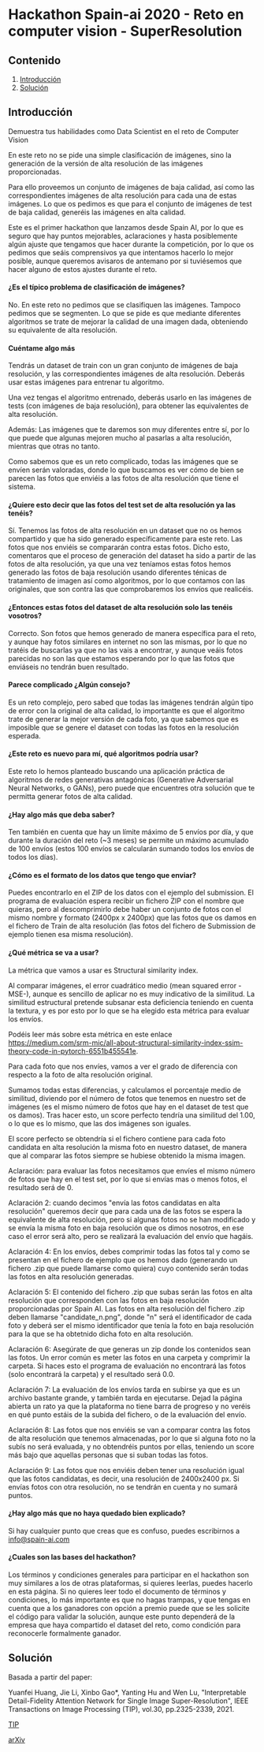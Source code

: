 ﻿# Hackathon Spain-ai 2020  - Reto en computer vision - SuperResolution



## Contenido
1. [Introducción](#introducción)
2. [Solución](#solución)

## Introducción
Demuestra tus habilidades como Data Scientist en el reto de Computer Vision


En este reto no se pide una simple clasificación de imágenes, sino la generación de la versión de alta resolución de las imágenes proporcionadas.

Para ello proveemos un conjunto de imágenes de baja calidad, así como las correspondientes imágenes de alta resolución para cada una de estas imágenes. Lo que os pedimos es que para el conjunto de imágenes de test de baja calidad, generéis las imágenes en alta calidad.

Este es el primer hackathon que lanzamos desde Spain AI, por lo que es seguro que hay puntos mejorables, aclaraciones y hasta posiblemente algún ajuste que tengamos que hacer durante la competición, por lo que os pedimos que seáis comprensivos ya que intentamos hacerlo lo mejor posible, aunque queremos avisaros de antemano por si tuviésemos que hacer alguno de estos ajustes durante el reto.

#### ¿Es el típico problema de clasificación de imágenes?

No. En este reto no pedimos que se clasifiquen las imágenes. Tampoco pedimos que se segmenten. Lo que se pide es que mediante diferentes algoritmos se trate de mejorar la calidad de una imagen dada, obteniendo su equivalente de alta resolución.

#### Cuéntame algo más

Tendrás un dataset de train con un gran conjunto de imágenes de baja resolución, y las correspondientes imágenes de alta resolución. Deberás usar estas imágenes para entrenar tu algoritmo.

Una vez tengas el algoritmo entrenado, deberás usarlo en las imágenes de tests (con imágenes de baja resolución), para obtener las equivalentes de alta resolución.

Además: Las imágenes que te daremos son muy diferentes entre sí, por lo que puede que algunas mejoren mucho al pasarlas a alta resolución, mientras que otras no tanto.

Como sabemos que es un reto complicado, todas las imágenes que se envíen serán valoradas, donde lo que buscamos es ver cómo de bien se parecen las fotos que enviéis a las fotos de alta resolución que tiene el sistema.

#### ¿Quiere esto decir que las fotos del test set de alta resolución ya las tenéis?

Sí. Tenemos las fotos de alta resolución en un dataset que no os hemos compartido y que ha sido generado específicamente para este reto. Las fotos que nos enviéis se compararán contra estas fotos.
Dicho esto, comentaros que el proceso de generación del dataset ha sido a partir de las fotos de alta resolución, ya que una vez teníamos estas fotos hemos generado las fotos de baja resolución usando diferentes ténicas de tratamiento de imagen así como algoritmos, por lo que contamos con las originales, que son contra las que comprobaremos los envíos que realicéis.

#### ¿Entonces estas fotos del dataset de alta resolución solo las tenéis vosotros?

Correcto. Son fotos que hemos generado de manera específica para el reto, y aunque hay fotos similares en internet no son las mismas, por lo que no tratéis de buscarlas ya que no las vais a encontrar, y aunque veáis fotos parecidas no son las que estamos esperando por lo que las fotos que enviáseis no tendrán buen resultado.

#### Parece complicado ¿Algún consejo?
Es un reto complejo, pero sabed que todas las imágenes tendrán algún tipo de error con la original de alta calidad, lo importantte es que el algoritmo trate de generar la mejor versión de cada foto, ya que sabemos que es imposible que se genere el dataset con todas las fotos en la resolución esperada.

#### ¿Este reto es nuevo para mí, qué algoritmos podría usar?
Este reto lo hemos planteado buscando una aplicación práctica de algoritmos de redes generativas antagónicas (Generative Adversarial Neural Networks, o GANs), pero puede que encuentres otra solución que te permitta generar fotos de alta calidad.

#### ¿Hay algo más que deba saber?
Ten también en cuenta que hay un límite máximo de 5 envíos por día, y que durante la duración del reto (~3 meses) se permite un máximo acumulado de 100 envíos (estos 100 envíos se calcularán sumando todos los envíos de todos los días).

#### ¿Cómo es el formato de los datos que tengo que enviar?
Puedes encontrarlo en el ZIP de los datos con el ejemplo del submission. El programa de evaluación espera recibir un fichero ZIP con el nombre que quieras, pero al descomprimirlo debe haber un conjunto de fotos con el mismo nombre y formato (2400px x 2400px) que las fotos que os damos en el fichero de Train de alta resolución (las fotos del fichero de Submission de ejemplo tienen esa misma resolución).

#### ¿Qué métrica se va a usar?
La métrica que vamos a usar es Structural similarity index.

Al comparar imágenes, el error cuadrático medio (mean squared error -MSE-), aunque es sencillo de aplicar no es muy indicativo de la similitud. La similitud estructural pretende subsanar esta deficiencia teniendo en cuenta la textura, y es por esto por lo que se ha elegido esta métrica para evaluar los envíos.

Podéis leer más sobre esta métrica en este enlace https://medium.com/srm-mic/all-about-structural-similarity-index-ssim-theory-code-in-pytorch-6551b455541e.

Para cada foto que nos envíes, vamos a ver el grado de diferencia con respecto a la foto de alta resolución original.

Sumamos todas estas diferencias, y calculamos el porcentaje medio de similitud, diviendo por el número de fotos que tenemos en nuestro set de imágenes (es el mismo número de fotos que hay en el dataset de test que os damos). Tras hacer esto, un score perfecto tendría una similitud del 1.00, o lo que es lo mismo, que las dos imágenes son iguales.

El score perfecto se obtendría si el fichero contiene para cada foto candidata en alta resolución la misma foto en nuestro dataset, de manera que al comparar las fotos siempre se hubiese obtenido la misma imagen.

Aclaración: para evaluar las fotos necesitamos que envíes el mismo número de fotos que hay en el test set, por lo que si envías mas o menos fotos, el resultado será de 0.

Aclaración 2: cuando decimos "envía las fotos candidatas en alta resolución" queremos decir que para cada una de las fotos se espera la equivalente de alta resolución, pero si algunas fotos no se han modificado y se envía la misma foto en baja resolución que os dimos nosotros, en ese caso el error será alto, pero se realizará la evaluación del envío que hagáis.

Aclaración 4: En los envíos, debes comprimir todas las fotos tal y como se presentan en el fichero de ejemplo que os hemos dado (generando un fichero .zip que puede llamarse como quiera) cuyo contenido serán todas las fotos en alta resolución generadas.

Aclaración 5: El contenido del fichero .zip que subas serán las fotos en alta resolución que corresponden con las fotos en baja resolución proporcionadas por Spain AI. Las fotos en alta resolución del fichero .zip deben llamarse "candidate_n.png", donde "n" será el identificador de cada foto y deberá ser el mismo identificador que tenía la foto en baja resolución para la que se ha obtetnido dicha foto en alta resolución.

Aclaración 6: Asegúrate de que generas un zip donde los contenidos sean las fotos. Un error común es meter las fotos en una carpeta y comprimir la carpeta. Si haces esto el programa de evaluación no encontrará las fotos (solo encontrará la carpeta) y el resultado será 0.0.

Aclaración 7: La evaluación de los envíos tarda en subirse ya que es un archivo bastante grande, y también tarda en ejecutarse. Dejad la página abierta un rato ya que la plataforma no tiene barra de progreso y no veréis en qué punto estáis de la subida del fichero, o de la evaluación del envío.

Aclaración 8: Las fotos que nos enviéis se van a comparar contra las fotos de alta resolución que tenemos almacenadas, por lo que si alguna foto no la subís no será evaluada, y no obtendréis puntos por ellas, teniendo un score más bajo que aquellas personas que si suban todas las fotos.

Aclaración 9: Las fotos que nos enviéis deben tener una resolución igual que las fotos candidatas, es decir, una resolución de 2400x2400 px. Si envías fotos con otra resolución, no se tendrán en cuenta y no sumará puntos.

#### ¿Hay algo más que no haya quedado bien explicado?
Si hay cualquier punto que creas que es confuso, puedes escribirnos a info@spain-ai.com

#### ¿Cuales son las bases del hackathon?
Los términos y condiciones generales para participar en el hackathon son muy similares a los de otras plataformas, si quieres leerlas, puedes hacerlo en esta página.
Si no quieres leer todo el documento de términos y condiciones, lo más importante es que no hagas trampas, y que tengas en cuenta que a los ganadores con opción a premio puede que se les solicite el código para validar la solución, aunque este punto dependerá de la empresa que haya compartido el dataset del reto, como condición para reconocerle formalmente ganador.

## Solución

Basada a partir del paper:

Yuanfei Huang, Jie Li, Xinbo Gao*, Yanting Hu and Wen Lu, "Interpretable Detail-Fidelity Attention Network for Single Image Super-Resolution", IEEE Transactions on Image Processing (TIP), vol.30, pp.2325-2339, 2021.

[TIP](https://ieeexplore.ieee.org/document/9334407)

[arXiv](https://arxiv.org/abs/2009.13134)

